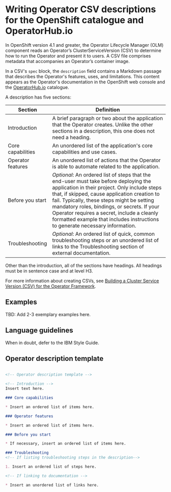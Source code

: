 # Writing Operator CSV descriptions for the OpenShift catalogue and OperatorHub.io

In OpenShift version 4.1 and greater, the Operator Lifecycle Manager (OLM) component reads an Operator’s ClusterServiceVersion (CSV) to determine how to run the Operator and present it to users. A CSV file comprises metadata that accompanies an Operator’s container image.

In a CSV's `spec` block, the `description` field contains a Markdown passage that describes the Operator's features, uses, and limitations. This content appears as the Operator's documentation in the OpenShift web console and the [OperatorHub.io](https://operatorhub.io/) catalogue.

A description has five sections:

| Section   |  Definition |
|-----------|---------------|
| Introduction | A brief paragraph or two about the application that the Operator creates. Unlike the other sections in a description, this one does not need a heading. |
| Core capabilities | An unordered list of the application's core capabilities and use cases. |
| Operator features | An unordered list of actions that the Operator is able to automate related to the application. |
| Before you start | _Optional_: An ordered list of steps that the end-user must take before deploying the application in their project. Only include steps that, if skipped, cause application creation to fail. Typically, these steps might be setting mandatory roles, bindings, or secrets. If your Operator requires a secret, include a cleanly formatted example that includes instructions to generate necessary information.|
| Troubleshooting | _Optional_: An ordered list of quick, common troubleshooting steps or an unordered list of links to the Troubleshooting section of external documentation. |

Other than the introduction, all of the sections have headings. All headings must be in sentence case and at level H3.

For more information about creating CSVs, see [Building a Cluster Service Version (CSV) for the Operator Framework](https://github.com/operator-framework/operator-lifecycle-manager/blob/master/Documentation/design/building-your-csv.md).

## Examples

TBD: Add 2-3 exemplary examples here.

## Language guidelines

When in doubt, defer to the IBM Style Guide.

## Operator description template

```markdown

<!-- Operator description template -->

<!-- Introduction -->
Insert text here.

### Core capabilities

* Insert an ordered list of items here.

### Operator features

* Insert an ordered list of items here. 

### Before you start

* If necessary, insert an ordered list of items here.

### Troubleshooting
<!-- If listing troubleshooting steps in the description-->

1. Insert an ordered list of steps here.

<!-- If linking to documentation -->

* Insert an unordered list of links here.


```
